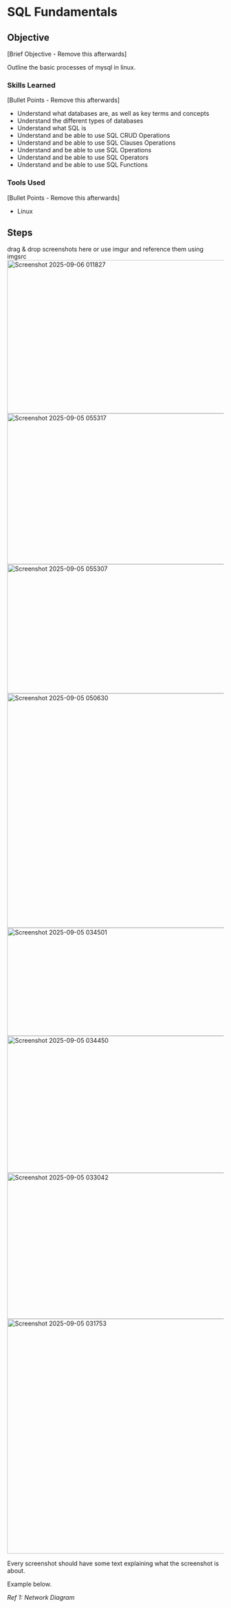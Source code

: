 # SQL Fundamentals

## Objective
[Brief Objective - Remove this afterwards]

Outline the basic processes of mysql in linux.

### Skills Learned
[Bullet Points - Remove this afterwards]

- Understand what databases are, as well as key terms and concepts
- Understand the different types of databases 
- Understand what SQL is
- Understand and be able to use SQL CRUD Operations
- Understand and be able to use SQL Clauses Operations
- Understand and be able to use SQL Operations
- Understand and be able to use SQL Operators
- Understand and be able to use SQL Functions

### Tools Used
[Bullet Points - Remove this afterwards]

- Linux

## Steps
drag & drop screenshots here or use imgur and reference them using imgsrc
<img width="841" height="356" alt="Screenshot 2025-09-06 011827" src="https://github.com/user-attachments/assets/70e3b844-5486-47c9-b642-b0017fd61a91" />
<img width="830" height="350" alt="Screenshot 2025-09-05 055317" src="https://github.com/user-attachments/assets/caa793ab-7691-4053-85e0-4197879cbffe" />
<img width="825" height="300" alt="Screenshot 2025-09-05 055307" src="https://github.com/user-attachments/assets/b76595f0-724f-478c-8e6e-933390d865ce" />
<img width="821" height="544" alt="Screenshot 2025-09-05 050630" src="https://github.com/user-attachments/assets/86604ec5-3b72-4b66-a3a9-4ec0820e69ec" />
<img width="806" height="251" alt="Screenshot 2025-09-05 034501" src="https://github.com/user-attachments/assets/2d5ee5ef-c946-474b-8b30-771c5938d942" />
<img width="830" height="318" alt="Screenshot 2025-09-05 034450" src="https://github.com/user-attachments/assets/fe45e928-9e0b-4c2d-8631-fe3bed759d45" />
<img width="822" height="339" alt="Screenshot 2025-09-05 033042" src="https://github.com/user-attachments/assets/86444205-11a2-426b-bd5b-eea10104d2c0" />
<img width="826" height="545" alt="Screenshot 2025-09-05 031753" src="https://github.com/user-attachments/assets/3e87dcd2-ea24-4209-b024-b36630a70175" />


Every screenshot should have some text explaining what the screenshot is about.

Example below.

*Ref 1: Network Diagram*
